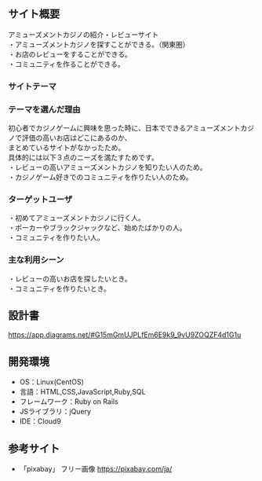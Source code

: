 ## サイト概要
アミューズメントカジノの紹介・レビューサイト    
・アミューズメントカジノを探すことができる。（関東圏）  
・お店のレビューをすることができる。  
・コミュニティを作ることができる。  

### サイトテーマ
  

### テーマを選んだ理由
初心者でカジノゲームに興味を思った時に、日本でできるアミューズメントカジノで評価の高いお店はどこにあるのか、  
まとめているサイトがなかったため。  
具体的には以下３点のニーズを満たすためです。  
・レビューの高いアミューズメントカジノを知りたい人のため。  
・カジノゲーム好きでのコミュニティを作りたい人のため。  

### ターゲットユーザ
・初めてアミューズメントカジノに行く人。  
・ポーカーやブラックジャックなど、始めたばかりの人。  
・コミュニティを作りたい人。  

### 主な利用シーン
・レビューの高いお店を探したいとき。  
・コミュニティを作りたいとき。  

## 設計書
https://app.diagrams.net/#G15mGmUJPLfEm6E9k9_9vU9ZOQZF4d1G1u

## 開発環境
- OS：Linux(CentOS)
- 言語：HTML,CSS,JavaScript,Ruby,SQL
- フレームワーク：Ruby on Rails
- JSライブラリ：jQuery
- IDE：Cloud9

## 参考サイト

- 「pixabay」 フリー画像 https://pixabay.com/ja/
